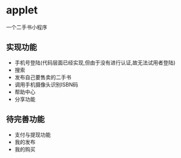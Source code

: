 # applet
一个二手书小程序
## 实现功能
- 手机号登陆(代码层面已经实现,但由于没有进行认证,故无法试用者登陆)
- 搜索
- 发布自己要售卖的二手书
- 调用手机摄像头识别ISBN码
- 帮助中心
- 分享功能
## 待完善功能
- 支付与提现功能
- 我的发布
- 我的购买

